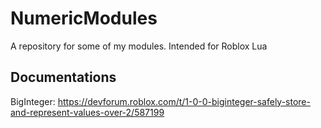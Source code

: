 # NumericModules

A repository for some of my modules. Intended for Roblox Lua

## Documentations
BigInteger: https://devforum.roblox.com/t/1-0-0-biginteger-safely-store-and-represent-values-over-2/587199
